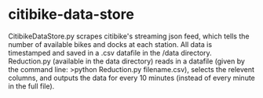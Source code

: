 citibike-data-store
===================
CitibikeDataStore.py scrapes citibike's streaming json feed, which tells the number of available bikes and docks at each station. 
All data is timestamped and saved in a .csv datafile in the /data directory.
Reduction.py (available in the data directory) reads in a datafile (given by the command line: >python Reduction.py filename.csv), selects the relevent columns, and outputs the data for every 10 minutes (instead of every minute in the full file).

